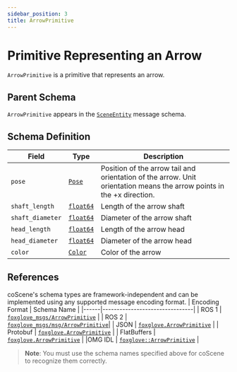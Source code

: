 ```yaml
---
sidebar_position: 3
title: ArrowPrimitive
---
```


# Primitive Representing an Arrow

`ArrowPrimitive` is a primitive that represents an arrow.

## Parent Schema

`ArrowPrimitive` appears in the [`SceneEntity`](./scene-entity) message schema.

## Schema Definition

| Field            | Type                                    | Description                                                                                                           |
| ---------------- | --------------------------------------- | --------------------------------------------------------------------------------------------------------------------- |
| `pose`           | [`Pose`](./pose)                        | Position of the arrow tail and orientation of the arrow. Unit orientation means the arrow points in the +x direction. |
| `shaft_length`   | [`float64`](./built-in%20types#float64) | Length of the arrow shaft                                                                                             |
| `shaft_diameter` | [`float64`](./built-in%20types#float64) | Diameter of the arrow shaft                                                                                           |
| `head_length`    | [`float64`](./built-in%20types#float64) | Length of the arrow head                                                                                              |
| `head_diameter`  | [`float64`](./built-in%20types#float64) | Diameter of the arrow head                                                                                            |
| `color`          | [`Color`](./color)                      | Color of the arrow                                                                                                    |

## References

coScene's schema types are framework-independent and can be implemented using any supported message encoding format.
| Encoding Format | Schema Name |
|------|--------------------------------|
| ROS 1 | [`foxglove_msgs/ArrowPrimitive`](https://github.com/foxglove/foxglove-sdk/blob/main/schemas/ros1/ArrowPrimitive.msg) |
| ROS 2 | [`foxglove_msgs/msg/ArrowPrimitive`](https://github.com/foxglove/foxglove-sdk/blob/main/schemas/ros2/ArrowPrimitive.msg)|
| JSON | [`foxglove.ArrowPrimitive`](https://github.com/foxglove/foxglove-sdk/blob/main/schemas/jsonschema/ArrowPrimitive.json) |
| Protobuf | [`foxglove.ArrowPrimitive`](https://github.com/foxglove/foxglove-sdk/blob/main/schemas/proto/foxglove/ArrowPrimitive.proto) |
| FlatBuffers | [`foxglove.ArrowPrimitive`](https://github.com/foxglove/foxglove-sdk/blob/main/schemas/flatbuffer/ArrowPrimitive.fbs) |
|OMG IDL | [`foxglove::ArrowPrimitive`](https://github.com/foxglove/foxglove-sdk/blob/main/schemas/omgidl/foxglove/ArrowPrimitive.idl) |

> **Note**: You must use the schema names specified above for coScene to recognize them correctly.

